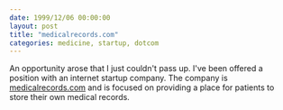 ```yaml
---
date: 1999/12/06 00:00:00
layout: post
title: "medicalrecords.com"
categories: medicine, startup, dotcom
---
```


An opportunity arose that I just couldn't pass up. I've been offered a position with an internet startup company. The company is [medicalrecords.com](http://medicalrecords.com) and is focused on providing a place for patients to store their own medical records.
